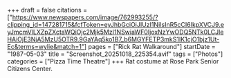 +++
draft = false
citations = ["https://www.newspapers.com/image/762993255/?clipping_id=147281715&fcfToken=eyJhbGciOiJIUzI1NiIsInR5cCI6IkpXVCJ9.eyJmcmVlLXZpZXctaWQiOjc2Mjk5MzI1NSwiaWF0IjoxNzYwODQ5NTk0LCJleHAiOjE3NjA5MzU5OTR9.9GaYAq5ko1B7_b6MGYFETP3mkS1IK1cjO1bjz1Ut-Ec&terms=wylie&match=1"]
pages = ["Rick Rat Walkaround"]
startDate = "1987-05-03"
title = "Screenshot_20251018_225354.avif"
tags = ["Photos"]
categories = ["Pizza Time Theatre"]
+++
Rat costume at Rose Park Senior Citizens Center.